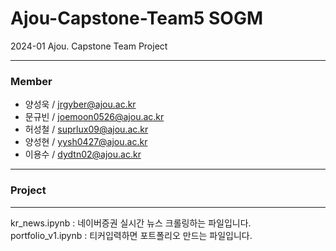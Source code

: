 # Ajou-Capstone-Team5 SOGM
2024-01 Ajou. Capstone Team Project

---

### Member
- 양성욱 / jrgyber@ajou.ac.kr
- 문규빈 / joemoon0526@ajou.ac.kr
- 허성철 / suprlux09@ajou.ac.kr
- 양성현 / yysh0427@ajou.ac.kr
- 이용수 / dydtn02@ajou.ac.kr

--- 

### Project
---     
kr_news.ipynb : 네이버증권 실시간 뉴스 크롤링하는 파일입니다.  
portfolio_v1.ipynb : 티커입력하면 포트폴리오 만드는 파일입니다.
